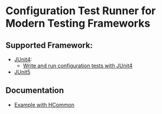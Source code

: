 # Configuration Test Runner for Modern Testing Frameworks

## Supported Framework:
- [JUnit4](JUnit4.md):
  - [Write and run configuration tests with JUnit4](write_and_run_ctest.md)
- [JUnit5](JUnit5.md) 

## Documentation
- [Example with HCommon](example_with_hcommon.md)